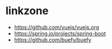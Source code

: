# linkzone

* https://github.com/vuejs/vuejs.org
* https://spring.io/projects/spring-boot
* https://github.com/buefy/buefy
